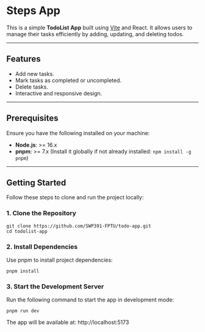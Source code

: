 # Steps App

This is a simple **TodoList App** built using [Vite](https://vitejs.dev/) and React. It allows users to manage their tasks efficiently by adding, updating, and deleting todos.

---

## Features

- Add new tasks.
- Mark tasks as completed or uncompleted.
- Delete tasks.
- Interactive and responsive design.

---

## Prerequisites

Ensure you have the following installed on your machine:

- **Node.js**: >= 16.x
- **pnpm**: >= 7.x (Install it globally if not already installed: `npm install -g pnpm`)

---

## Getting Started

Follow these steps to clone and run the project locally:

### 1. Clone the Repository

```
git clone https://github.com/SWP391-FPTU/todo-app.git
cd todolist-app
```

### 2. Install Dependencies

Use pnpm to install project dependencies:

```
pnpm install
```

### 3. Start the Development Server

Run the following command to start the app in development mode:

```
pnpm run dev
```

The app will be available at: http://localhost:5173
